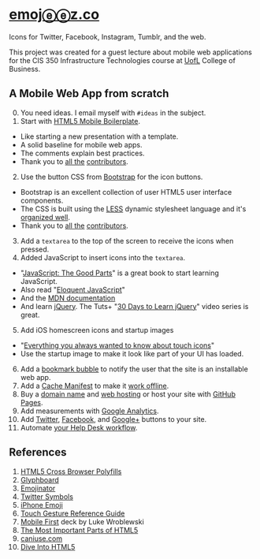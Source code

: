 # [emojⓔⓔz.co](http://emojeez.co)
Icons for Twitter, Facebook, Instagram, Tumblr, and the web.

This project was created for a guest lecture about mobile web applications for the CIS 350 Infrastructure Technologies course at [UofL](http://business.louisville.edu/) College of Business.

## A Mobile Web App from scratch
0. You need ideas. I email myself with `#ideas` in the subject.
1. Start with [HTML5 Mobile Boilerplate](http://html5boilerplate.com/mobile).
  * Like starting a new presentation with a template.
  * A solid baseline for mobile web apps.
  * The comments explain best practices.
  * Thank you to [all the](https://github.com/h5bp/mobile-boilerplate/contributors) [contributors](https://github.com/h5bp/mobile-boilerplate/graphs/impact).
2. Use the button CSS from [Bootstrap](http://twitter.github.com/bootstrap/) for the icon buttons.
  * Bootstrap is an excellent collection of user HTML5 user interface components.
  * The CSS is built using the [LESS](http://lesscss.org/) dynamic stylesheet language and it's [organized well](https://github.com/twitter/bootstrap/blob/master/less/buttons.less).
  * Thank you to [all the](https://github.com/twitter/bootstrap/contributors) [contributors](https://github.com/twitter/bootstrap/graphs/impact).
3. Add a `textarea` to the top of the screen to receive the icons when pressed.
4. Added JavaScript to insert icons into the `textarea`.
  * "[JavaScript: The Good Parts](http://www.amazon.com/JavaScript-Good-Parts-Douglas-Crockford/dp/0596517742)" is a great book to start learning JavaScript.
  * Also read "[Eloquent JavaScript](http://eloquentjavascript.net/)"
  * And the [MDN documentation](https://developer.mozilla.org/en/JavaScript)
  * And learn [jQuery](http://jquery.com). The Tuts+ "[30 Days to Learn jQuery](http://tutsplus.com/course/30-days-to-learn-jquery/)" video series is great.
5. Add iOS homescreen icons and startup images
  * "[Everything you always wanted to know about touch icons](http://mathiasbynens.be/notes/touch-icons)"
  * Use the startup image to make it look like part of your UI has loaded.
6. Add a [bookmark bubble](http://code.google.com/p/mobile-bookmark-bubble/) to notify the user that the site is an installable web app.
7. Add a [Cache Manifest](http://www.html5rocks.com/en/tutorials/appcache/beginner/) to make it [work offline](http://diveintohtml5.info/offline.html).
8. Buy a [domain name](http://lifehacker.com/5683682/five-best-domain-name-registrars) and [web hosting](http://webmasters.stackexchange.com/questions/20838/how-to-find-web-hosting-that-meets-my-requirements) or host your site with [GitHub Pages](http://pages.github.com/).
9. Add measurements with [Google Analytics](https://www.google.com/analytics/).
10. Add [Twitter](https://twitter.com/about/resources/buttons), [Facebook](http://developers.facebook.com/docs/reference/plugins/like/), and [Google+](http://www.google.com/webmasters/+1/button/) buttons to your site.
11. Automate [your Help Desk workflow](https://developers.google.com/apps-script/articles/helpdesk_tutorial).

## References
1. [HTML5 Cross Browser Polyfills](https://github.com/Modernizr/Modernizr/wiki/HTML5-Cross-Browser-Polyfills)
2. [Glyphboard](http://mrgan.com/gb/)
3. [Emojinator](http://www.apple.com/webapps/utilities/emojinator.html)
4. [Twitter Symbols](http://twsym.com/)
5. [iPhone Emoji](http://barrow.io/posts/iphone-emoji/)
6. [Touch Gesture Reference Guide](http://www.lukew.com/ff/entry.asp?1071)
7. [Mobile First](http://static.lukew.com/MobileFirst_LukeW.pdf) deck by Luke Wroblewski
7. [The Most Important Parts of HTML5](http://blog.n01se.net/?p=375)
8. [caniuse.com](http://caniuse.com/)
9. [Dive Into HTML5](http://diveintohtml5.info/)
